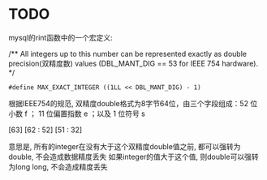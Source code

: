 # TODO

mysql的rint函数中的一个宏定义:

/**
  All integers up to this number can be represented exactly as double precision(双精度数)
  values (DBL_MANT_DIG == 53 for IEEE 754 hardware).
*/
```
#define MAX_EXACT_INTEGER ((1LL << DBL_MANT_DIG) - 1)
```

根据IEEE754的规范, 双精度double格式为8字节64位，由三个字段组成：52 位小数 f ； 11 位偏置指数 e ；以及 1 位符号 s

[63]   [62 : 52]   [51 : 32]

意思是, 所有的integer在没有大于这个双精度double值之前, 都可以强转为double, 不会造成数据精度丢失
如果integer的值大于这个值, 则double可以强转为long long, 不会造成精度丢失
